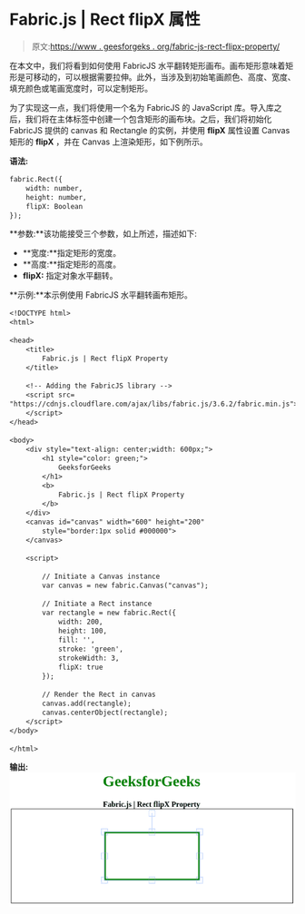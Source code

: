 # Fabric.js | Rect flipX 属性

> 原文:[https://www . geesforgeks . org/fabric-js-rect-flipx-property/](https://www.geeksforgeeks.org/fabric-js-rect-flipx-property/)

在本文中，我们将看到如何使用 FabricJS 水平翻转矩形画布。画布矩形意味着矩形是可移动的，可以根据需要拉伸。此外，当涉及到初始笔画颜色、高度、宽度、填充颜色或笔画宽度时，可以定制矩形。

为了实现这一点，我们将使用一个名为 FabricJS 的 JavaScript 库。导入库之后，我们将在主体标签中创建一个包含矩形的画布块。之后，我们将初始化 FabricJS 提供的 canvas 和 Rectangle 的实例，并使用 **flipX** 属性设置 Canvas 矩形的 **flipX** ，并在 Canvas 上渲染矩形，如下例所示。

**语法:**

```
fabric.Rect({
    width: number,
    height: number,
    flipX: Boolean
});
```

**参数:**该功能接受三个参数，如上所述，描述如下:

*   **宽度:**指定矩形的宽度。
*   **高度:**指定矩形的高度。
*   **flipX:** 指定对象水平翻转。

**示例:**本示例使用 FabricJS 水平翻转画布矩形。

```
<!DOCTYPE html> 
<html> 

<head> 
    <title> 
        Fabric.js | Rect flipX Property
    </title> 

    <!-- Adding the FabricJS library -->
    <script src= 
"https://cdnjs.cloudflare.com/ajax/libs/fabric.js/3.6.2/fabric.min.js"> 
    </script> 
</head> 

<body> 
    <div style="text-align: center;width: 600px;">  
        <h1 style="color: green;">  
            GeeksforGeeks  
        </h1>  
        <b>  
            Fabric.js | Rect flipX Property  
        </b>  
    </div>
    <canvas id="canvas" width="600" height="200"
        style="border:1px solid #000000"> 
    </canvas> 

    <script> 

        // Initiate a Canvas instance 
        var canvas = new fabric.Canvas("canvas"); 

        // Initiate a Rect instance 
        var rectangle = new fabric.Rect({ 
            width: 200,
            height: 100,
            fill: '', 
            stroke: 'green',
            strokeWidth: 3,
            flipX: true
        }); 

        // Render the Rect in canvas 
        canvas.add(rectangle); 
        canvas.centerObject(rectangle);
    </script> 
</body> 

</html>
```

**输出:**
![](img/b7952e14ecbdf5970cf510c9c240263b.png)